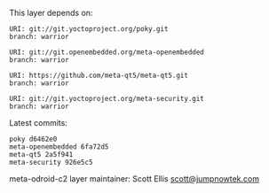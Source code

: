 This layer depends on:

    URI: git://git.yoctoproject.org/poky.git
    branch: warrior

    URI: git://git.openembedded.org/meta-openembedded
    branch: warrior

    URI: https://github.com/meta-qt5/meta-qt5.git
    branch: warrior

    URI: git://git.yoctoproject.org/meta-security.git
    branch: warrior 

Latest commits:

    poky d6462e0
    meta-openembedded 6fa72d5
    meta-qt5 2a5f941
    meta-security 926e5c5

meta-odroid-c2 layer maintainer: Scott Ellis <scott@jumpnowtek.com>

